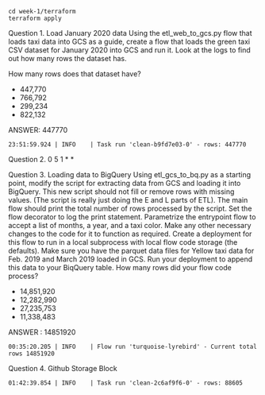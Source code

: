 ```
cd week-1/terraform
terraform apply
```

Question 1. Load January 2020 data
Using the etl_web_to_gcs.py flow that loads taxi data into GCS as a guide, create a flow that loads the green taxi CSV dataset for January 2020 into GCS and run it. Look at the logs to find out how many rows the dataset has.

How many rows does that dataset have?

- 447,770
- 766,792
- 299,234
- 822,132

ANSWER: 447770

``
23:51:59.924 | INFO    | Task run 'clean-b9fd7e03-0' - rows: 447770
``


Question 2. 0 5 1 * *

Question 3. Loading data to BigQuery
Using etl_gcs_to_bq.py as a starting point, modify the script for extracting data from GCS and loading it into BigQuery. This new script should not fill or remove rows with missing values. (The script is really just doing the E and L parts of ETL).
The main flow should print the total number of rows processed by the script. Set the flow decorator to log the print statement.
Parametrize the entrypoint flow to accept a list of months, a year, and a taxi color.
Make any other necessary changes to the code for it to function as required.
Create a deployment for this flow to run in a local subprocess with local flow code storage (the defaults).
Make sure you have the parquet data files for Yellow taxi data for Feb. 2019 and March 2019 loaded in GCS. Run your deployment to append this data to your BiqQuery table. How many rows did your flow code process?

- 14,851,920
- 12,282,990
- 27,235,753
 - 11,338,483

ANSWER : 14851920
```
00:35:20.205 | INFO    | Flow run 'turquoise-lyrebird' - Current total rows 14851920
```

Question 4. Github Storage Block
```
01:42:39.854 | INFO    | Task run 'clean-2c6af9f6-0' - rows: 88605
```